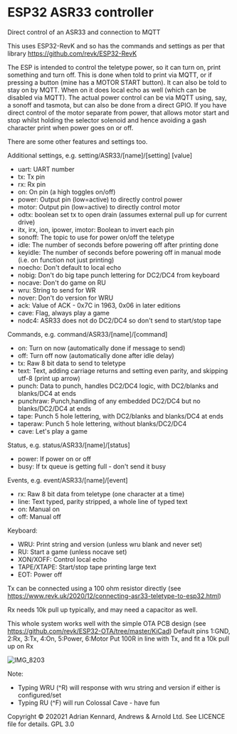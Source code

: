 # ESP32 ASR33 controller

Direct control of an ASR33 and connection to MQTT

This uses ESP32-RevK and so has the commands and settings as per that library
https://github.com/revk/ESP32-RevK

The ESP is intended to control the teletype power, so it can turn on, print something and
turn off. This is done when told to print via MQTT, or if pressing a button (mine has a
MOTOR START button). It can also be told to stay on by MQTT. When on it does local echo as
well (which can be disabled via MQTT). The actual power control can be via MQTT using, say, 
a sonoff and tasmota, but can also be done from a direct GPIO. If you have direct control
of the motor separate from power, that allows motor start and stop whilst holding the selector
solenoid and hence avoiding a gash character print when power goes on or off.

There are some other features and settings too.

Additional settings, e.g. setting/ASR33/[name]/[setting] [value]
- uart:	UART number
- tx:	Tx pin
- rx:	Rx pin
- on:	On pin (a high toggles on/off)
- power: Output pin (low=active) to directly control power
- motor: Output pin (low=active) to directly control motor
- odtx: boolean set tx to open drain (assumes external pull up for current drive)
- itx, irx, ion, ipower, imotor: Boolean to invert each pin
- sonoff:	The topic to use for power on/off the teletype
- idle:	The number of seconds before powering off after printing done
- keyidle: The number of seconds before powering off in manual mode (i.e. on function not just printing)
- noecho: Don't default to local echo
- nobig: Don't do big tape punch lettering for DC2/DC4 from keyboard
- nocave: Don't do game on RU
- wru:	String to send for WR
- nover: Don't do version for WRU
- ack:  Value of ACK - 0x7C in 1963, 0x06 in later editions
- cave: Flag, always play a game
- nodc4: ASR33 does not do DC2/DC4 so don't send to start/stop tape

Commands, e.g. command/ASR33/[name]/[command]
- on: Turn on now (automatically done if message to send)
- off: Turn off now (automatically done after idle delay)
- tx:	Raw 8 bit data to send to teletype
- text:	Text, adding carriage returns and setting even parity, and skipping utf-8 (print up arrow)
- punch: Data to punch, handles DC2/DC4 logic, with DC2/blanks and blanks/DC4 at ends
- punchraw: Punch,handling of any embedded DC2/DC4 but no blanks/DC2/DC4 at ends
- tape: Punch 5 hole lettering, with DC2/blanks and blanks/DC4 at ends
- taperaw: Punch 5 hole lettering, without blanks/DC2/DC4
- cave: Let's play a game

Status, e.g. status/ASR33/[name]/[status]
- power: If power on or off
- busy: If tx queue is getting full - don't send it busy

Events, e.g. event/ASR33/[name]/[event]
- rx:	Raw 8 bit data from teletype (one character at a time)
- line:	Text typed, parity stripped, a whole line of typed text
- on:	Manual on
- off:	Manual off

Keyboard:
- WRU:	Print string and version (unless wru blank and never set)
- RU:	Start a game (unless nocave set)
- XON/XOFF: Control local echo
- TAPE/XTAPE: Start/stop tape printing large text
- EOT: Power off

Tx can be connected using a 100 ohm resistor directly
(see https://www.revk.uk/2020/12/connecting-asr33-teletype-to-esp32.html)

Rx needs 10k pull up typically, and may need a capacitor as well.

This whole system works well with the simple OTA PCB design
(see https://github.com/revk/ESP32-OTA/tree/master/KiCad)
Default pins 1:GND, 2:Rx, 3:Tx, 4:On, 5:Power, 6:Motor
Put 100R in line with Tx, and fit a 10k pull up on Rx

![IMG_8203](https://user-images.githubusercontent.com/996983/114298084-77ce6700-9aac-11eb-8384-a4184f0103cc.jpg)

Note:
- Typing WRU (^R) will response with wru string and version if either is configured/set
- Typing RU (^F) will run Colossal Cave - have fun

Copyright © 202021 Adrian Kennard, Andrews & Arnold Ltd. See LICENCE file for details. GPL 3.0
